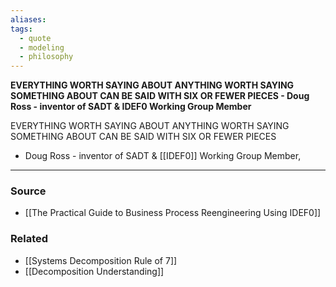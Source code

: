 ```yaml
---
aliases: 
tags:
  - quote
  - modeling
  - philosophy
---
```

**EVERYTHING WORTH SAYING ABOUT ANYTHING WORTH SAYING SOMETHING ABOUT CAN BE SAID WITH SIX OR FEWER PIECES - Doug Ross - inventor of SADT & IDEF0 Working Group Member**

EVERYTHING WORTH SAYING ABOUT ANYTHING WORTH SAYING SOMETHING ABOUT CAN BE SAID WITH SIX OR FEWER PIECES

- Doug Ross - inventor of SADT & [[IDEF0]]  Working Group Member,

---

### Source
- [[The Practical Guide to Business Process Reengineering Using IDEF0]]

### Related
- [[Systems Decomposition Rule of 7]] 
- [[Decomposition Understanding]]